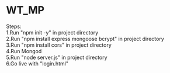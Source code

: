 # WT_MP
Steps:
<br/>1.Run "npm init -y" in project directory
<br/>2.Run "npm install express mongoose bcrypt" in project directory
<br/>3.Run "npm install cors" in project directory
<br/>4.Run Mongod
<br/>5.Run "node server.js" in project directory
<br/>6.Go live with "login.html"
